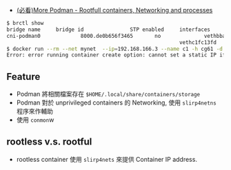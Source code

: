 
- [(必看)More Podman - Rootfull containers, Networking and processes](https://raesene.github.io/blog/2020/02/23/More-Podman/)

```bash
$ brctl show
bridge name     bridge id               STP enabled     interfaces
cni-podman0             8000.de0b656f3465       no              vethbba94ede
                                                        vethc1fc13fd
$ docker run --rm --net mynet  --ip=192.168.166.3 --name c1 -h cg61 -d alpine sleep 360
Error: error running container create option: cannot set a static IP if joining additional CNI networks: invalid argument
```


## Feature

- Podman 將相關檔案存在 `$HOME/.local/share/containers/storage`
- Podman 對於 unprivileged containers 的 Networking, 使用 `slirp4netns` 程序來作輔助
- 使用 `conmon`w


## rootless v.s. rootful

- rootless container 使用 `slirp4nets` 來提供 Container IP address.